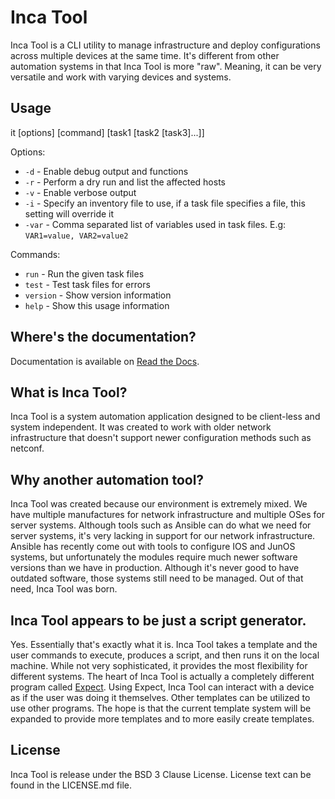 # Inca Tool

Inca Tool is a CLI utility to manage infrastructure and deploy configurations across multiple devices at the same time. It's different from other automation systems in that Inca Tool is more "raw". Meaning, it can be very versatile and work with varying devices and systems.

## Usage

it [options] [command] [task1 [task2 [task3]...]]

Options:

- `-d` - Enable debug output and functions
- `-r` - Perform a dry run and list the affected hosts
- `-v` - Enable verbose output
- `-i` - Specify an inventory file to use, if a task file specifies a file, this setting will override it
- `-var` - Comma separated list of variables used in task files. E.g: `VAR1=value, VAR2=value2`

Commands:

- `run` - Run the given task files
- `test` - Test task files for errors
- `version` - Show version information
- `help` - Show this usage information

## Where's the documentation?

Documentation is available on [Read the Docs](http://inca-tool.readthedocs.io/en/latest/).

## What is Inca Tool?

Inca Tool is a system automation application designed to be client-less and system independent. It was created to work with older network infrastructure that doesn't support newer configuration methods such as netconf.

## Why another automation tool?

Inca Tool was created because our environment is extremely mixed. We have multiple manufactures for network infrastructure and multiple OSes for server systems. Although tools such as Ansible can do what we need for server systems, it's very lacking in support for our network infrastructure. Ansible has recently come out with tools to configure IOS and JunOS systems, but unfortunately the modules require much newer software versions than we have in production. Although it's never good to have outdated software, those systems still need to be managed. Out of that need, Inca Tool was born.

## Inca Tool appears to be just a script generator.

Yes. Essentially that's exactly what it is. Inca Tool takes a template and the user commands to execute, produces a script, and then runs it on the local machine. While not very sophisticated, it provides the most flexibility for different systems. The heart of Inca Tool is actually a completely different program called [Expect](http://expect.sourceforge.net/). Using Expect, Inca Tool can interact with a device as if the user was doing it themselves. Other templates can be utilized to use other programs. The hope is that the current template system will be expanded to provide more templates and to more easily create templates.

## License

Inca Tool is release under the BSD 3 Clause License. License text can be found in the LICENSE.md file.
